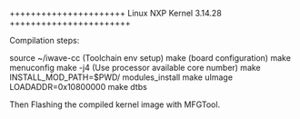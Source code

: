 ++++++++++++++++++++++ Linux NXP Kernel 3.14.28 +++++++++++++++++++++++

Compilation steps:

source ~/iwave-cc (Toolchain env setup)
make (board configuration)
make menuconfig
make -j4 (Use processor available core number)
make INSTALL_MOD_PATH=$PWD/ modules_install
make uImage LOADADDR=0x10800000
make dtbs

Then Flashing the compiled kernel image with MFGTool.
